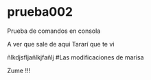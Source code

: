 # prueba002

Prueba de comandos en consola

A ver que sale de aqui
Tararí que te vi

ñlkdjsfljañlkjfañlj
#Las modificaciones de marisa

Zume !!!
